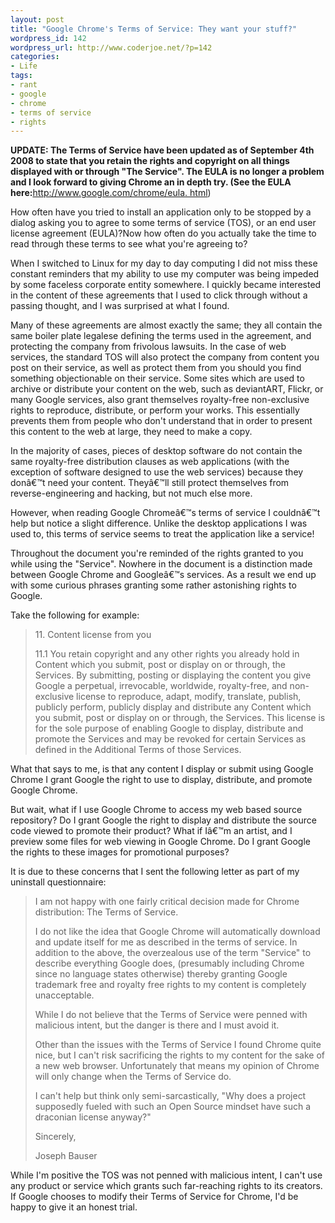 ```yaml
--- 
layout: post
title: "Google Chrome's Terms of Service: They want your stuff?"
wordpress_id: 142
wordpress_url: http://www.coderjoe.net/?p=142
categories: 
- Life
tags: 
- rant
- google
- chrome
- terms of service
- rights
---
```


**UPDATE: The Terms of Service have been updated as of September 4th 2008 to state that you retain the rights and copyright on all things displayed with or through "The Service". The EULA is no longer a problem and I look forward to giving Chrome an in depth try. (See the EULA here:**[http://www.google.com/chrome/eula. html](http://www.google.com/chrome/eula.html "http://www.google.com/chrome/eula.html"))

How often have you tried to install an application only to be stopped by a dialog asking you to agree to some terms of service (TOS), or an end user license agreement (EULA)?Now how often do you actually take the time to read through these terms to see what you're agreeing to?

<!--more-->

When I switched to Linux for my day to day computing I did not miss these constant reminders that my ability to use my computer was being impeded by some faceless corporate entity somewhere. I quickly became interested in the content of these agreements that I used to click through without a passing thought, and I was surprised at what I found.

Many of these agreements are almost exactly the same; they all contain the same boiler plate legalese defining the terms used in the agreement, and protecting the company from frivolous lawsuits. In the case of web services, the standard TOS will also protect the company from content you post on their service, as well as protect them from you should you find something objectionable on their service. Some sites which are used to archive or distribute your content on the web, such as deviantART, Flickr, or many Google services, also grant themselves royalty-free non-exclusive rights to reproduce, distribute, or perform your works. This essentially prevents them from people who don't understand that in order to present this content to the web at large, they need to make a copy.

In the majority of cases, pieces of desktop software do not contain the same royalty-free distribution clauses as web applications (with the exception of software designed to use the web services) because they donâ€™t need your content. Theyâ€™ll still protect themselves from reverse-engineering and hacking, but not much else more.

However, when reading Google Chromeâ€™s terms of service I couldnâ€™t help but notice a slight difference. Unlike the desktop applications I was used to, this terms of service seems to treat the application like a service!

Throughout the document you're reminded of the rights granted to you while using the "Service". Nowhere in the document is a distinction made between Google Chrome and Googleâ€™s services. As a result we end up with some curious phrases granting some rather astonishing rights to Google. 

Take the following for example:
> 11\. Content license from you
>
> 11\.1 You retain copyright and any other rights you already hold in Content which you submit, post or display on or through, the Services. By submitting, posting or displaying the content you give Google a perpetual, irrevocable, worldwide, royalty-free, and non-exclusive license to reproduce, adapt, modify, translate, publish, publicly perform, publicly display and distribute any Content which you submit, post or display on or through, the Services. This license is for the sole purpose of enabling Google to display, distribute and promote the Services and may be revoked for certain Services as defined in the Additional Terms of those Services.

What that says to me, is that any content I display or submit using Google Chrome I grant Google the right to use to display, distribute, and promote Google Chrome.

But wait, what if I use Google Chrome to access my web based source repository? Do I grant Google the right to display and distribute the source code viewed to promote their product? What if Iâ€™m an artist, and I preview some files for web viewing in Google Chrome. Do I grant Google the rights to these images for promotional purposes?

It is due to these concerns that I sent the following letter as part of my uninstall questionnaire:
> I am not happy with one fairly critical decision made for Chrome distribution: The Terms of Service.
>
> I do not like the idea that Google Chrome will automatically download and update itself for me as described in the terms of service. In addition to the above, the overzealous use of the term "Service" to describe everything Google does, (presumably including Chrome since no language states otherwise) thereby granting Google trademark free and royalty free rights to my content is completely unacceptable. 
>
> While I do not believe that the Terms of Service were penned with malicious intent, but the danger is there and I must avoid it.
>
> Other than the issues with the Terms of Service I found Chrome quite nice, but I can't risk sacrificing the rights to my content for the sake of a new web browser. Unfortunately that means my opinion of Chrome will only change when the Terms of Service do. 
>
> I can't help but think only semi-sarcastically, "Why does a project supposedly fueled with such an Open Source mindset have such a draconian license anyway?"
>
> Sincerely,
> 
> Joseph Bauser

While I'm positive the TOS was not penned with malicious intent, I can't use any product or service which grants such far-reaching rights to its creators. If Google chooses to modify their Terms of Service for Chrome, I'd be happy to give it an honest trial.

